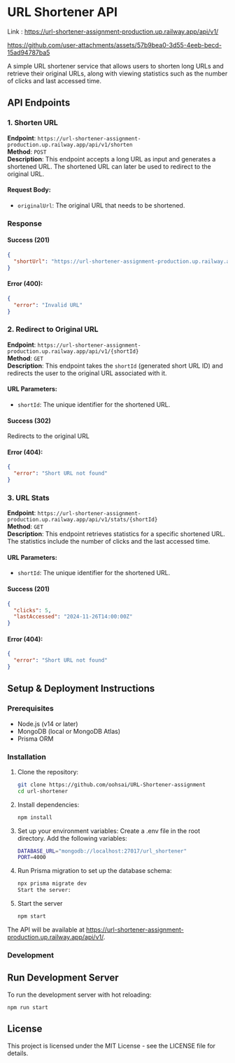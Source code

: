 # URL Shortener API

Link : https://url-shortener-assignment-production.up.railway.app/api/v1/



https://github.com/user-attachments/assets/57b9bea0-3d55-4eeb-becd-15ad94787ba5



A simple URL shortener service that allows users to shorten long URLs and retrieve their original URLs, along with viewing statistics such as the number of clicks and last accessed time.

## API Endpoints

### 1. Shorten URL
**Endpoint**: `https://url-shortener-assignment-production.up.railway.app/api/v1/shorten`  
**Method**: `POST`  
**Description**: This endpoint accepts a long URL as input and generates a shortened URL. The shortened URL can later be used to redirect to the original URL.

#### Request Body:
- `originalUrl`: The original URL that needs to be shortened.

### Response

#### Success (201)

```json
{
  "shortUrl": "https://url-shortener-assignment-production.up.railway.app/api/v1//shortenedID"
}
```

#### Error (400):

```json
{
  "error": "Invalid URL"
}
```

### 2. Redirect to Original URL
**Endpoint**: `https://url-shortener-assignment-production.up.railway.app/api/v1/{shortId}`  
**Method**: `GET`  
**Description**: This endpoint takes the `shortId` (generated short URL ID) and redirects the user to the original URL associated with it.

#### URL Parameters:
- `shortId`: The unique identifier for the shortened URL.

#### Success (302)

Redirects to the original URL

#### Error (404):

```json
{
  "error": "Short URL not found"
}
```

### 3. URL Stats
**Endpoint**: `https://url-shortener-assignment-production.up.railway.app/api/v1/stats/{shortId}`  
**Method**: `GET`  
**Description**: This endpoint retrieves statistics for a specific shortened URL. The statistics include the number of clicks and the last accessed time.

#### URL Parameters:
- `shortId`: The unique identifier for the shortened URL.

#### Success (201)

```json
{
  "clicks": 5,
  "lastAccessed": "2024-11-26T14:00:00Z"
}
```

#### Error (404):

```json
{
  "error": "Short URL not found"
}

```

## Setup & Deployment Instructions

### Prerequisites
- Node.js (v14 or later)
- MongoDB (local or MongoDB Atlas)
- Prisma ORM

### Installation

1. Clone the repository:
   ```bash
   git clone https://github.com/oohsai/URL-Shortener-assignment
   cd url-shortener

2. Install dependencies:
    ```bash
   npm install

3. Set up your environment variables:
    Create a .env file in the root directory.
    Add the following variables:
    ```bash
    DATABASE_URL="mongodb://localhost:27017/url_shortener"
    PORT=4000


4. Run Prisma migration to set up the database schema:
    ```bash
    npx prisma migrate dev
    Start the server:

5. Start the server
    ```bash
    npm start

The API will be available at https://url-shortener-assignment-production.up.railway.app/api/v1/.

### Development

## Run Development Server

To run the development server with hot reloading:

    npm run start

## License
This project is licensed under the MIT License - see the LICENSE file for details.
